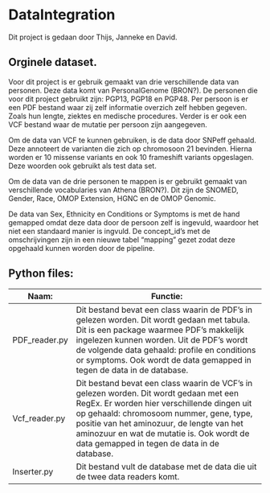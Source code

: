 # DataIntegration
Dit project is gedaan door Thijs, Janneke en David.
## Orginele dataset.

Voor dit project is er gebruik gemaakt van drie verschillende data van personen. Deze data komt van PersonalGenome (BRON?). De personen die voor dit project gebruikt zijn: PGP13, PGP18 en PGP48. Per persoon is er een PDF bestand waar zij zelf informatie overzich zelf hebben gegeven. Zoals hun lengte, ziektes en medische procedures. Verder is er ook een VCF bestand waar de mutatie per persoon zijn aangegeven.

Om de data van VCF te kunnen gebruiken, is de data door SNPeff gehaald. Deze annoteert de varianten die zich op chromosoon 21 bevinden. Hierna worden er 10 missense variants en ook 10 frameshift variants opgeslagen. Deze woorden ook gebruikt als test data set.

Om de data van de drie personen te mappen is er gebruikt gemaakt van verschillende vocabularies van Athena (BRON?). Dit zijn de SNOMED, Gender, Race, OMOP Extension, HGNC en de OMOP Genomic. 

De data van Sex, Ethnicity en Conditions or Symptoms is met de hand gemapped omdat deze data door de persoon zelf is ingevuld, waardoor het niet een standaard manier is ingvuld. De concept_id’s met de omschrijvingen zijn in een nieuwe tabel “mapping” gezet zodat deze opgehaald kunnen worden door de pipeline. 

## Python files: 
| Naam: | Functie: |
| ----- | -------- |
| PDF_reader.py | Dit bestand bevat een class waarin de PDF’s in gelezen worden. Dit wordt gedaan met tabula. Dit is een package waarmee PDF’s makkelijk ingelezen kunnen worden. Uit de PDF’s wordt de volgende data gehaald: profile en conditions or symptoms. Ook wordt de data gemapped in tegen de data in de database. |
| Vcf_reader.py | Dit bestand bevat een class waarin de VCF’s in gelezen worden. Dit wordt gedaan met een RegEx. Er worden hier verschillende dingen uit op gehaald: chromosoom nummer, gene, type, positie van het aminozuur, de lengte van het aminozuur en wat de mutatie is. Ook wordt de data gemapped in tegen de data in de database. |
| Inserter.py | Dit bestand vult de database met de data die uit de twee data readers komt.|

